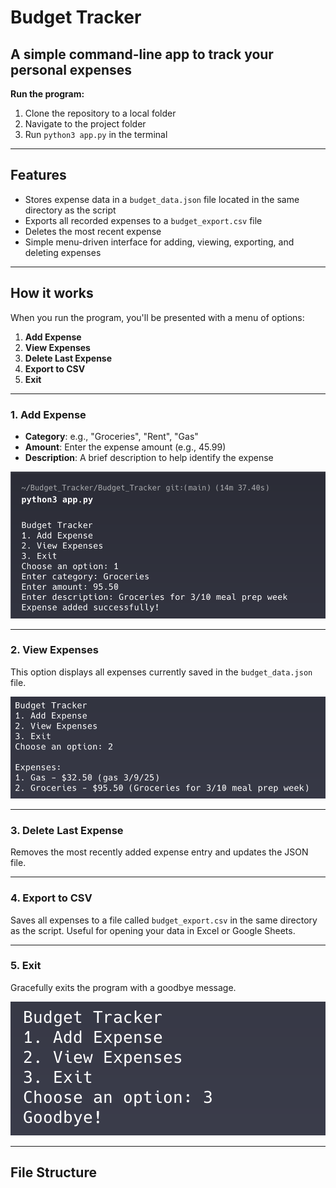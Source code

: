 # Budget Tracker

## A simple command-line app to track your personal expenses

**Run the program:**

1. Clone the repository to a local folder  
2. Navigate to the project folder  
3. Run `python3 app.py` in the terminal

---

## Features

- Stores expense data in a `budget_data.json` file located in the same directory as the script
- Exports all recorded expenses to a `budget_export.csv` file
- Deletes the most recent expense
- Simple menu-driven interface for adding, viewing, exporting, and deleting expenses

---

## How it works

When you run the program, you'll be presented with a menu of options:

1. **Add Expense**  
2. **View Expenses**  
3. **Delete Last Expense**  
4. **Export to CSV**  
5. **Exit**

---

### 1. Add Expense

- **Category**: e.g., "Groceries", "Rent", "Gas"
- **Amount**: Enter the expense amount (e.g., 45.99)
- **Description**: A brief description to help identify the expense

![Add Expense](images/add_expense.png)

---

### 2. View Expenses

This option displays all expenses currently saved in the `budget_data.json` file.

![View Expense](images/view_expense.png)

---

### 3. Delete Last Expense

Removes the most recently added expense entry and updates the JSON file.

---

### 4. Export to CSV

Saves all expenses to a file called `budget_export.csv` in the same directory as the script. Useful for opening your data in Excel or Google Sheets.

---

### 5. Exit

Gracefully exits the program with a goodbye message.

![Exit](images/exit.png)

---

## File Structure

